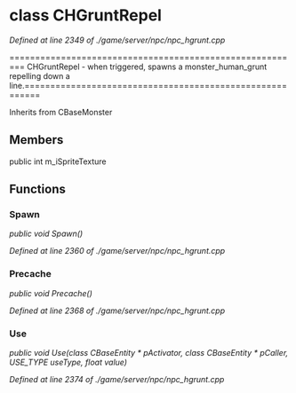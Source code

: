 # class CHGruntRepel

*Defined at line 2349 of ./game/server/npc/npc_hgrunt.cpp*

========================================================= CHGruntRepel - when triggered, spawns a monster_human_grunt repelling down a line.=========================================================



Inherits from CBaseMonster



## Members

public int m_iSpriteTexture



## Functions

### Spawn

*public void Spawn()*

*Defined at line 2360 of ./game/server/npc/npc_hgrunt.cpp*

### Precache

*public void Precache()*

*Defined at line 2368 of ./game/server/npc/npc_hgrunt.cpp*

### Use

*public void Use(class CBaseEntity * pActivator, class CBaseEntity * pCaller, USE_TYPE useType, float value)*

*Defined at line 2374 of ./game/server/npc/npc_hgrunt.cpp*



